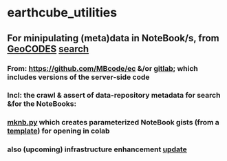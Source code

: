 # earthcube_utilities
## For minipulating (meta)data in NoteBook/s, from [GeoCODES](https://www.earthcube.org/geocodes) [search](https://geocodes.earthcube.org/)
### From: https://github.com/MBcode/ec &/or [gitlab](https://gitlab.com/MBcode/ec); which includes versions of the server-side code
### Incl: the crawl & assert of data-repository metadata for search &for the NoteBooks:
###  [mknb.py](https://github.com/MBcode/ec/blob/master/NoteBook/mknb.py) which creates parameterized NoteBook gists (from a [template](https://github.com/MBcode/ec/blob/master/NoteBook/template.ipynb)) for opening in colab
### also (upcoming) infrastructure enhancement [update](https://github.com/MBcode/ec/blob/master/crawl/readme.org)

